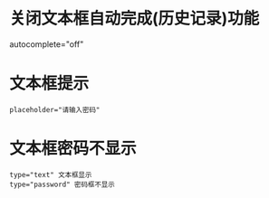 # 关闭文本框自动完成(历史记录)功能

autocomplete="off"

# 文本框提示

```
placeholder="请输入密码"
```

# 文本框密码不显示

```
type="text" 文本框显示
type="password" 密码框不显示
```